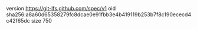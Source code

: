 version https://git-lfs.github.com/spec/v1
oid sha256:a8a60d65358279fc8dcae0e91fbb3e4b419119b253b7f8c190ececd4c42f65dc
size 750
